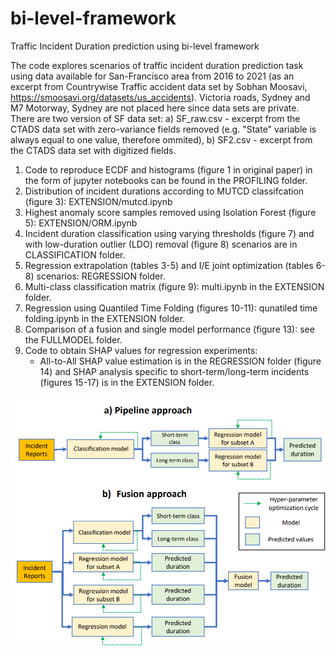 # bi-level-framework
Traffic Incident Duration prediction using bi-level framework

The code explores scenarios of traffic incident duration prediction task using data available for San-Francisco area from 2016 to 2021 (as an excerpt from Countrywise Traffic accident data set by Sobhan Moosavi, https://smoosavi.org/datasets/us_accidents). Victoria roads, Sydney and M7 Motorway, Sydney are not placed here since data sets are private.
There are two version of SF data set: a) SF_raw.csv - excerpt from the CTADS data set with zero-variance fields removed (e.g. "State" variable is always equal to one value, therefore ommited), b) SF2.csv - excerpt from the CTADS data set with digitized fields.

1. Code to reproduce ECDF and histograms (figure 1 in original paper) in the form of jupyter notebooks can be found in the PROFILING folder.
2. Distribution of incident durations according to MUTCD classifcation (figure 3): EXTENSION/mutcd.ipynb
3. Highest anomaly score samples removed using Isolation Forest (figure 5): EXTENSION/ORM.ipynb
4. Incident duration classification using varying thresholds (figure 7) and with low-duration outlier (LDO) removal (figure 8) scenarios are in CLASSIFICATION folder.
5. Regression extrapolation (tables 3-5) and I/E joint optimization (tables 6-8) scenarios: REGRESSION folder.
6. Multi-class classification matrix (figure 9): multi.ipynb in the EXTENSION folder.
7. Regression using Quantiled Time Folding (figures 10-11): qunatiled time folding.ipynb in the EXTENSION folder.
8. Comparison of a fusion and single model performance (figure 13): see the FULLMODEL folder.
9. Code to obtain SHAP values for regression experiments:
	- All-to-All SHAP value estimation is in the REGRESSION folder (figure 14) and SHAP analysis specific to short-term/long-term incidents (figures 15-17) is in the EXTENSION folder.



![alt text](pipefusion.png "Title")
